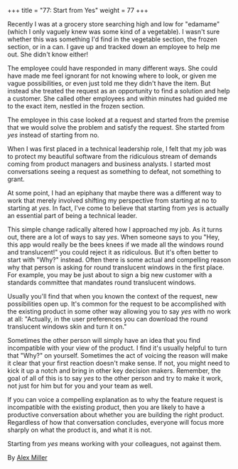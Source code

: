 +++
title = "77: Start from Yes"
weight = 77
+++

Recently I was at a grocery store searching high and low for "edamame" (which I only vaguely knew was some kind of a vegetable). I wasn't sure whether this was something I'd find in the vegetable section, the frozen section, or in a can. I gave up and tracked down an employee to help me out. She didn't know either!

The employee could have responded in many different ways. She could have made me feel ignorant for not knowing where to look, or given me vague possibilities, or even just told me they didn't have the item. But instead she treated the request as an opportunity to find a solution and help a customer. She called other employees and within minutes had guided me to the exact item, nestled in the frozen section.

The employee in this case looked at a request and started from the premise that we would solve the problem and satisfy the request. She started from *yes* instead of starting from no.

When I was first placed in a technical leadership role, I felt that my job was to protect my beautiful software from the ridiculous stream of demands coming from product managers and business analysts. I started most conversations seeing a request as something to defeat, not something to grant.

At some point, I had an epiphany that maybe there was a different way to work that merely involved shifting my perspective from starting at no to starting at *yes*. In fact, I've come to believe that starting from *yes* is actually an essential part of being a technical leader.

This simple change radically altered how I approached my job. As it turns out, there are a lot of ways to say *yes*. When someone says to you "Hey, this app would really be the bees knees if we made all the windows round and translucent!" you could reject it as ridiculous. But it's often better to start with "Why?" instead. Often there is some actual and compelling reason why that person is asking for round translucent windows in the first place. For example, you may be just about to sign a big new customer with a standards committee that mandates round translucent windows.

Usually you'll find that when you known the context of the request, new possibilities open up. It's common for the request to be accomplished with the existing product in some other way allowing you to say *yes* with no work at all: "Actually, in the user preferences you can download the round translucent windows skin and turn it on."

Sometimes the other person will simply have an idea that you find incompatible with your view of the product. I find it's usually helpful to turn that "Why?" on yourself. Sometimes the act of voicing the reason will make it clear that your first reaction doesn't make sense. If not, you might need to kick it up a notch and bring in other key decision makers. Remember, the goal of all of this is to say *yes* to the other person and try to make it work, not just for him but for you and your team as well.

If you can voice a compelling explanation as to why the feature request is incompatible with the existing product, then you are likely to have a productive conversation about whether you are building the right product. Regardless of how that conversation concludes, everyone will focus more sharply on what the product is, and what it is not.

Starting from *yes* means working with your colleagues, not against them.

By [Alex Miller](http://programmer.97things.oreilly.com/wiki/index.php/Alex_Miller)